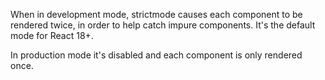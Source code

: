 When in development mode, strictmode causes each component to be rendered twice, in order to help catch impure components. It's the default mode for React 18+.

In production mode it's disabled and each component is only rendered once.